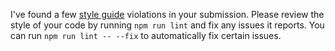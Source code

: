 I've found a few [style guide](https://github.com/danthareja/contribute-to-open-source/blob/master/CONTRIBUTING.md#style-guide) violations in your submission. Please review the style of your code by running `npm run lint` and fix any issues it reports. You can run `npm run lint -- --fix` to automatically fix certain issues.
